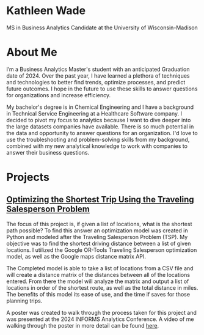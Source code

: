 # Kathleen Wade
MS in Business Analytics Candidate at the University of Wisconsin-Madison

# About Me
I’m a Business Analytics Master's student with an anticipated Graduation date of 2024.  Over the past year, I have learned a plethora of techniques and technologies to better find trends, optimize processes, and predict future outcomes.  I hope in the future to use these skills to answer questions for organizations and increase efficiency.

My bachelor's degree is in Chemical Engineering and I have a background in Technical Service Engineering at a Healthcare Software company. I decided to pivot my focus to analytics because I want to dive deeper into the large datasets companies have available.  There is so much potential in the data and opportunity to answer questions for an organization.  I'd love to use the troubleshooting and problem-solving skills from my background, combined with my new analytical knowledge to work with companies to answer their business questions.


# Projects
## [Optimizing the Shortest Trip Using the Traveling Salesperson Problem](optimizing_shortest_trip)
The focus of this project is, if given a list of locations, what is the shortest path possible? To find this answer an optimization model was created in Python and modeled after the Traveling Salesperson Problem (TSP). My objective was to find the shortest driving distance between a list of given locations. I utilized the Google OR-Tools Traveling Salesperson optimization model, as well as the Google maps distance matrix API.

The Completed model is able to take a list of locations from a CSV file and will create a distance matrix of the distances between all of the locations entered. From there the model will analyze the matrix and output a list of locations in order of the shortest route, as well as the total distance in miles. The benefits of this model its ease of use, and the time if saves for those planning trips.

A poster was created to walk through the process taken for this project and was presented at the 2024 INFORMS Analytics Conference.  A video of me walking through the poster in more detail can be found [here](https://youtu.be/e8qk0L4zYrM).

